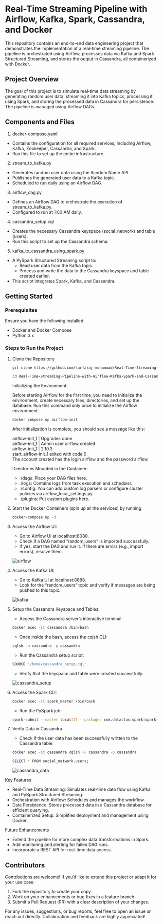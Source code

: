 # Real-Time Streaming Pipeline with Airflow, Kafka, Spark, Cassandra, and Docker

This repository contains an end-to-end data engineering project that demonstrates the implementation of a real-time streaming pipeline. The pipeline is orchestrated using Airflow, processes data via Kafka and Spark Structured Streaming, and stores the output in Cassandra, all containerized with Docker.

## Project Overview

The goal of this project is to simulate real-time data streaming by generating random user data, streaming it into Kafka topics, processing it using Spark, and storing the processed data in Cassandra for persistence. The pipeline is managed using Airflow DAGs.

## Components and Files
1.  docker-compose.yaml
- Contains the configuration for all required services, including Airflow, Kafka, Zookeeper, Cassandra, and Spark.
- Run this file to set up the entire infrastructure.

2.  stream_to_kafka.py
- Generates random user data using the Random Name API.
- Publishes the generated user data to a Kafka topic.
- Scheduled to run daily using an Airflow DAG.

3.  airflow_dag.py
- Defines an Airflow DAG to orchestrate the execution of stream_to_kafka.py.
- Configured to run at 1:00 AM daily.

4.  cassandra_setup.cql
- Creates the necessary Cassandra keyspace (social_network) and table (users).
- Run this script to set up the Cassandra schema.

5.  kafka_to_cassandra_using_spark.py
- A PySpark Structured Streaming script to:
  - Read user data from the Kafka topic.
  - Process and write the data to the Cassandra keyspace and table created earlier.
- This script integrates Spark, Kafka, and Cassandra.

## Getting Started

### Prerequisites

Ensure you have the following installed:
- Docker and Docker Compose
- Python 3.x

### Steps to Run the Project

1.  Clone the Repository
    ```bash
    git clone https://github.com/sarfaraj-mohammad/Real-Time-Streaming-Pipeline-with-Airflow-Kafka-Spark-and-Cassandra.git
    ```
    ```bash
    cd Real-Time-Streaming-Pipeline-with-Airflow-Kafka-Spark-and-Cassandra
    ```
    
    Initializing the Environment:
    
    Before starting Airflow for the first time, you need to initialize the environment, create necessary files, directories, and set up the database. Run this command only once to initialize the Airflow environment:
    ```bash
    docker compose up airflow-init
    ```
    
    After initialization is complete, you should see a message like this:
    
    airflow-init_1       | Upgrades done \
    airflow-init_1       | Admin user airflow created \
    airflow-init_1       | 2.10.3 \
    start_airflow-init_1 exited with code 0 \
    The account created has the login airflow and the password airflow.
    
    Directories Mounted in the Container:
    - ./dags: Place your DAG files here.
    - ./logs: Contains logs from task execution and scheduler.
    - ./config: You can add custom log parsers or configure cluster policies via airflow_local_settings.py.
    - ./plugins: Put custom plugins here.


2.  Start the Docker Containers (spin up all the services) by running:
    ```bash
    docker-compose up -d
    ```


3.	Access the Airflow UI:
    - Go to Airflow UI at localhost:8080.
    - Check if a DAG named “random_users” is imported successfully.
    - If yes, start the DAG and run it. If there are errors (e.g., import errors), resolve them.

    ![airflow](https://github.com/user-attachments/assets/8fb8b11b-1bdb-4419-b7a0-67e949cf9cd9)



4.	Access the Kafka UI:
    - Go to Kafka UI at localhost:8888.
    - Look for the “random_users” topic and verify if messages are being pushed to this topic.

    ![kafka](https://github.com/user-attachments/assets/1ea30f45-b442-4123-8995-6b7db7dde6c0)



5.	Setup the Cassandra Keyspace and Tables:
    - Access the Cassandra server’s interactive terminal:
    ```bash
    docker exec -it cassandra /bin/bash
    ```
    
    - Once inside the bash, access the cqlsh CLI:
    ```bash
    cqlsh -u cassandra -p cassandra
    ```
    
    - Run the Cassandra setup script:
    ```bash
    SOURCE '/home/cassandra_setup.cql'
    ```
    
    - Verify that the keyspace and table were created successfully.

    ![cassandra_setup](https://github.com/user-attachments/assets/385809c0-a3de-4a66-aca4-cf8ce5d0995d)



6.	Access the Spark CLI:
    ```bash
    docker exec -it spark_master /bin/bash
    ```
    
    - Run the PySpark job:
    ```bash
    spark-submit --master local[2] --packages com.datastax.spark:spark-cassandra-connector_2.12:3.3.0,org.apache.spark:spark-sql-kafka-0-10_2.12:3.3.0 /home/kafka_to_cassandra_using_spark.py
    ```



7.  Verify Data in Cassandra
    - Check if the user data has been successfully written to the Cassandra table:
    ```bash
    docker exec -it cassandra cqlsh -u cassandra -p cassandra
    ```
    ```bash
    SELECT * FROM social_network.users;
    ```

    ![cassandra_data](https://github.com/user-attachments/assets/4ffd5aec-bdde-45c6-80fe-c85236dd639a)



Key Features
- Real-Time Data Streaming: Simulates real-time data flow using Kafka and PySpark Structured Streaming.
- Orchestration with Airflow: Schedules and manages the workflow.
- Data Persistence: Stores processed data in a Cassandra database for efficient querying.
- Containerized Setup: Simplifies deployment and management using Docker.

Future Enhancements
- Extend the pipeline for more complex data transformations in Spark.
- Add monitoring and alerting for failed DAG runs.
- Incorporate a REST API for real-time data access.

## Contributors

Contributions are welcome! If you’d like to extend this project or adapt it for your use case:
1. Fork the repository to create your copy.
2. Work on your enhancements or bug fixes in a feature branch.
3. Submit a Pull Request (PR) with a clear description of your changes.

For any issues, suggestions, or bug reports, feel free to open an issue or reach out directly. Collaboration and feedback are highly appreciated!
